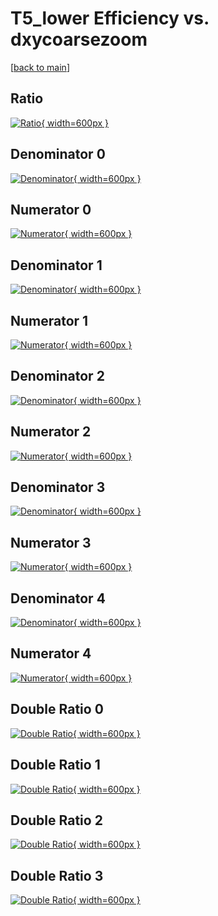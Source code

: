 # T5_lower Efficiency vs. dxycoarsezoom

[[back to main](./)]



## Ratio

[![Ratio](../mtv/var/T5_lower_base_13_1_eff_dxycoarsezoom.png){ width=600px }](../mtv/var/T5_lower_base_13_1_eff_dxycoarsezoom.pdf)

## Denominator 0

[![Denominator](../mtv/den/T5_lower_base_13_1_eff_dxycoarsezoom_den0.png){ width=600px }](../mtv/den/T5_lower_base_13_1_eff_dxycoarsezoom_den0.pdf)

## Numerator 0

[![Numerator](../mtv/num/T5_lower_base_13_1_eff_dxycoarsezoom_num0.png){ width=600px }](../mtv/num/T5_lower_base_13_1_eff_dxycoarsezoom_num0.pdf)

## Denominator 1

[![Denominator](../mtv/den/T5_lower_base_13_1_eff_dxycoarsezoom_den1.png){ width=600px }](../mtv/den/T5_lower_base_13_1_eff_dxycoarsezoom_den1.pdf)

## Numerator 1

[![Numerator](../mtv/num/T5_lower_base_13_1_eff_dxycoarsezoom_num1.png){ width=600px }](../mtv/num/T5_lower_base_13_1_eff_dxycoarsezoom_num1.pdf)

## Denominator 2

[![Denominator](../mtv/den/T5_lower_base_13_1_eff_dxycoarsezoom_den2.png){ width=600px }](../mtv/den/T5_lower_base_13_1_eff_dxycoarsezoom_den2.pdf)

## Numerator 2

[![Numerator](../mtv/num/T5_lower_base_13_1_eff_dxycoarsezoom_num2.png){ width=600px }](../mtv/num/T5_lower_base_13_1_eff_dxycoarsezoom_num2.pdf)

## Denominator 3

[![Denominator](../mtv/den/T5_lower_base_13_1_eff_dxycoarsezoom_den3.png){ width=600px }](../mtv/den/T5_lower_base_13_1_eff_dxycoarsezoom_den3.pdf)

## Numerator 3

[![Numerator](../mtv/num/T5_lower_base_13_1_eff_dxycoarsezoom_num3.png){ width=600px }](../mtv/num/T5_lower_base_13_1_eff_dxycoarsezoom_num3.pdf)

## Denominator 4

[![Denominator](../mtv/den/T5_lower_base_13_1_eff_dxycoarsezoom_den4.png){ width=600px }](../mtv/den/T5_lower_base_13_1_eff_dxycoarsezoom_den4.pdf)

## Numerator 4

[![Numerator](../mtv/num/T5_lower_base_13_1_eff_dxycoarsezoom_num4.png){ width=600px }](../mtv/num/T5_lower_base_13_1_eff_dxycoarsezoom_num4.pdf)

## Double Ratio 0

[![Double Ratio](../mtv/ratio/T5_lower_base_13_1_eff_dxycoarsezoom_ratio0.png){ width=600px }](../mtv/ratio/T5_lower_base_13_1_eff_dxycoarsezoom_ratio0.pdf)

## Double Ratio 1

[![Double Ratio](../mtv/ratio/T5_lower_base_13_1_eff_dxycoarsezoom_ratio1.png){ width=600px }](../mtv/ratio/T5_lower_base_13_1_eff_dxycoarsezoom_ratio1.pdf)

## Double Ratio 2

[![Double Ratio](../mtv/ratio/T5_lower_base_13_1_eff_dxycoarsezoom_ratio2.png){ width=600px }](../mtv/ratio/T5_lower_base_13_1_eff_dxycoarsezoom_ratio2.pdf)

## Double Ratio 3

[![Double Ratio](../mtv/ratio/T5_lower_base_13_1_eff_dxycoarsezoom_ratio3.png){ width=600px }](../mtv/ratio/T5_lower_base_13_1_eff_dxycoarsezoom_ratio3.pdf)

